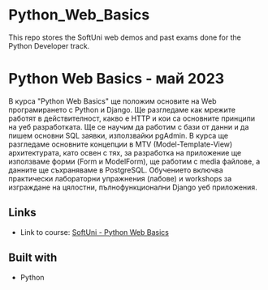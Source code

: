 # Python_Web_Basics
 This repo stores the SoftUni web demos and past exams done for the Python Developer track.
 
# Python Web Basics - май 2023

В курса "Python Web Basics" ще положим основите на Web програмирането с Python и Django. Ще разгледаме как мрежите работят в действителност, какво е HTTP и кои са основните принципи на уеб разработката. Ще се научим да работим с бази от данни и да пишем основни SQL заявки, използвайки pgAdmin. В курса ще разгледаме основните концепции в MTV (Model-Template-View) архитектурата, като освен с тях, за разработка на приложение ще използваме форми (Form и ModelForm), ще работим с media файлове, а данните ще съхраняваме в PostgreSQL. Обучението включва практически лабораторни упражнения (лабове) и workshops за изграждане на цялостни, пълнофункционални Django уеб приложения.

## Links

- Link to course: [SoftUni - Python Web Basics]

## Built with

- Python

[SoftUni - Python Web Basics]: https://softuni.bg/trainings/4109/python-web-basics-may-2023 
